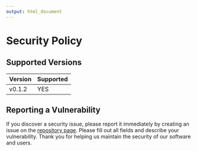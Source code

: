 ```yaml
---
output: html_document
---
```


# Security Policy

## Supported Versions

| Version    | Supported |
|------------|-----------|
| v0.1.2     | YES       |

## Reporting a Vulnerability

If you discover a security issue, please report it immediately by creating an issue on the [repository page](https://github.com/elderguardian/leonie/issues).
Please fill out all fields and describe your vulnerability.
Thank you for helping us maintain the security of our software and users.
